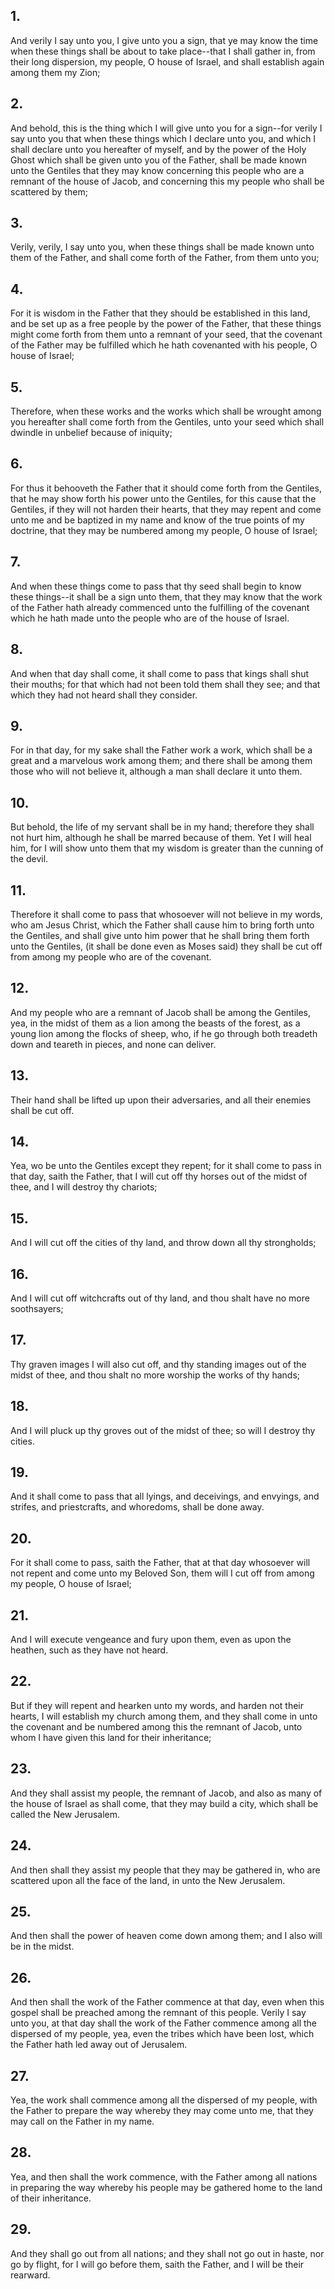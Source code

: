 ## 1.
And verily I say unto you, I give unto you a sign, that ye may know the time when these things shall be about to take place--that I shall gather in, from their long dispersion, my people, O house of Israel, and shall establish again among them my Zion;
## 2.
And behold, this is the thing which I will give unto you for a sign--for verily I say unto you that when these things which I declare unto you, and which I shall declare unto you hereafter of myself, and by the power of the Holy Ghost which shall be given unto you of the Father, shall be made known unto the Gentiles that they may know concerning this people who are a remnant of the house of Jacob, and concerning this my people who shall be scattered by them;
## 3.
Verily, verily, I say unto you, when these things shall be made known unto them of the Father, and shall come forth of the Father, from them unto you;
## 4.
For it is wisdom in the Father that they should be established in this land, and be set up as a free people by the power of the Father, that these things might come forth from them unto a remnant of your seed, that the covenant of the Father may be fulfilled which he hath covenanted with his people, O house of Israel;
## 5.
Therefore, when these works and the works which shall be wrought among you hereafter shall come forth from the Gentiles, unto your seed which shall dwindle in unbelief because of iniquity;
## 6.
For thus it behooveth the Father that it should come forth from the Gentiles, that he may show forth his power unto the Gentiles, for this cause that the Gentiles, if they will not harden their hearts, that they may repent and come unto me and be baptized in my name and know of the true points of my doctrine, that they may be numbered among my people, O house of Israel;
## 7.
And when these things come to pass that thy seed shall begin to know these things--it shall be a sign unto them, that they may know that the work of the Father hath already commenced unto the fulfilling of the covenant which he hath made unto the people who are of the house of Israel.
## 8.
And when that day shall come, it shall come to pass that kings shall shut their mouths; for that which had not been told them shall they see; and that which they had not heard shall they consider.
## 9.
For in that day, for my sake shall the Father work a work, which shall be a great and a marvelous work among them; and there shall be among them those who will not believe it, although a man shall declare it unto them.
## 10.
But behold, the life of my servant shall be in my hand; therefore they shall not hurt him, although he shall be marred because of them. Yet I will heal him, for I will show unto them that my wisdom is greater than the cunning of the devil.
## 11.
Therefore it shall come to pass that whosoever will not believe in my words, who am Jesus Christ, which the Father shall cause him to bring forth unto the Gentiles, and shall give unto him power that he shall bring them forth unto the Gentiles, (it shall be done even as Moses said) they shall be cut off from among my people who are of the covenant.
## 12.
And my people who are a remnant of Jacob shall be among the Gentiles, yea, in the midst of them as a lion among the beasts of the forest, as a young lion among the flocks of sheep, who, if he go through both treadeth down and teareth in pieces, and none can deliver.
## 13.
Their hand shall be lifted up upon their adversaries, and all their enemies shall be cut off.
## 14.
Yea, wo be unto the Gentiles except they repent; for it shall come to pass in that day, saith the Father, that I will cut off thy horses out of the midst of thee, and I will destroy thy chariots;
## 15.
And I will cut off the cities of thy land, and throw down all thy strongholds;
## 16.
And I will cut off witchcrafts out of thy land, and thou shalt have no more soothsayers;
## 17.
Thy graven images I will also cut off, and thy standing images out of the midst of thee, and thou shalt no more worship the works of thy hands;
## 18.
And I will pluck up thy groves out of the midst of thee; so will I destroy thy cities.
## 19.
And it shall come to pass that all lyings, and deceivings, and envyings, and strifes, and priestcrafts, and whoredoms, shall be done away.
## 20.
For it shall come to pass, saith the Father, that at that day whosoever will not repent and come unto my Beloved Son, them will I cut off from among my people, O house of Israel;
## 21.
And I will execute vengeance and fury upon them, even as upon the heathen, such as they have not heard.
## 22.
But if they will repent and hearken unto my words, and harden not their hearts, I will establish my church among them, and they shall come in unto the covenant and be numbered among this the remnant of Jacob, unto whom I have given this land for their inheritance;
## 23.
And they shall assist my people, the remnant of Jacob, and also as many of the house of Israel as shall come, that they may build a city, which shall be called the New Jerusalem.
## 24.
And then shall they assist my people that they may be gathered in, who are scattered upon all the face of the land, in unto the New Jerusalem.
## 25.
And then shall the power of heaven come down among them; and I also will be in the midst.
## 26.
And then shall the work of the Father commence at that day, even when this gospel shall be preached among the remnant of this people. Verily I say unto you, at that day shall the work of the Father commence among all the dispersed of my people, yea, even the tribes which have been lost, which the Father hath led away out of Jerusalem.
## 27.
Yea, the work shall commence among all the dispersed of my people, with the Father to prepare the way whereby they may come unto me, that they may call on the Father in my name.
## 28.
Yea, and then shall the work commence, with the Father among all nations in preparing the way whereby his people may be gathered home to the land of their inheritance.
## 29.
And they shall go out from all nations; and they shall not go out in haste, nor go by flight, for I will go before them, saith the Father, and I will be their rearward.
